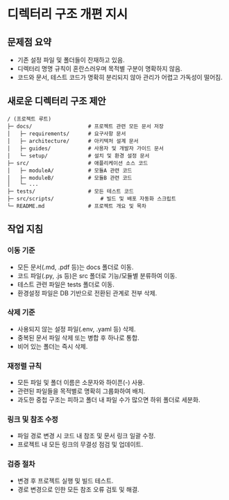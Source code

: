 # 디렉터리 구조 개편 지시

## 문제점 요약

* 기존 설정 파일 및 폴더들이 잔재하고 있음.
* 디렉터리 명명 규칙이 혼란스러우며 목적별 구분이 명확하지 않음.
* 코드와 문서, 테스트 코드가 명확히 분리되지 않아 관리가 어렵고 가독성이 떨어짐.

## 새로운 디렉터리 구조 제안

```
/ (프로젝트 루트)
├─ docs/                  # 프로젝트 관련 모든 문서 저장
│   ├─ requirements/      # 요구사항 문서
│   ├─ architecture/      # 아키텍처 설계 문서
│   ├─ guides/            # 사용자 및 개발자 가이드 문서
│   └─ setup/             # 설치 및 환경 설정 문서
├─ src/                   # 애플리케이션 소스 코드
│   ├─ moduleA/           # 모듈A 관련 코드
│   ├─ moduleB/           # 모듈B 관련 코드
│   └─ ...
├─ tests/                 # 모든 테스트 코드
├─ src/scripts/               # 빌드 및 배포 자동화 스크립트
└─ README.md              # 프로젝트 개요 및 목차
```

## 작업 지침

### 이동 기준

* 모든 문서(.md, .pdf 등)는 docs 폴더로 이동.
* 코드 파일(.py, .js 등)은 src 폴더로 기능/모듈별 분류하여 이동.
* 테스트 관련 파일은 tests 폴더로 이동.
* 환경설정 파일은 DB 기반으로 전환된 관계로 전부 삭제.

### 삭제 기준

* 사용되지 않는 설정 파일(.env, .yaml 등) 삭제.
* 중복된 문서 파일 삭제 또는 병합 후 하나로 통합.
* 비어 있는 폴더는 즉시 삭제.

### 재정렬 규칙

* 모든 파일 및 폴더 이름은 소문자와 하이픈(-) 사용.
* 관련된 파일들을 목적별로 명확히 그룹화하여 배치.
* 과도한 중첩 구조는 피하고 폴더 내 파일 수가 많으면 하위 폴더로 세분화.

### 링크 및 참조 수정

* 파일 경로 변경 시 코드 내 참조 및 문서 링크 일괄 수정.
* 프로젝트 내 모든 링크의 무결성 점검 및 업데이트.

### 검증 절차

* 변경 후 프로젝트 실행 및 빌드 테스트.
* 경로 변경으로 인한 모든 참조 오류 검토 및 해결.
